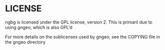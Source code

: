 # LICENSE

ngbg is licensed under the GPL license, version 2. This is primaril due to using gngeo, which is also GPL'd

For more details on the sublicenses used by gngeo, see the COPYING file in the gngeo directory


